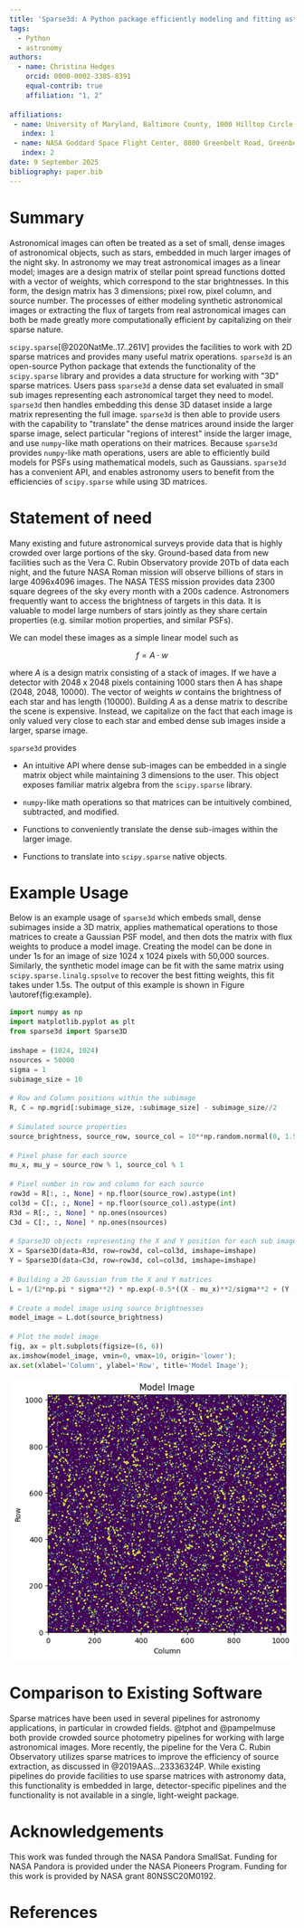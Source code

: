 ```yaml
---
title: 'Sparse3d: A Python package efficiently modeling and fitting astronomy data.'
tags:
  - Python
  - astronomy
authors:
  - name: Christina Hedges
    orcid: 0000-0002-3385-8391
    equal-contrib: true
    affiliation: "1, 2"

affiliations:
 - name: University of Maryland, Baltimore County, 1000 Hilltop Circle, Baltimore, Maryland, United States
   index: 1
 - name: NASA Goddard Space Flight Center, 8800 Greenbelt Road, Greenbelt, MD 20771, USA
   index: 2
date: 9 September 2025  
bibliography: paper.bib
---
```


# Summary

Astronomical images can often be treated as a set of small, dense images of astronomical objects, such as stars, embedded in much larger images of the night sky. In astronomy we may treat astronomical images as a linear model; images are a design matrix of stellar point spread functions dotted with a vector of weights, which correspond to the star brightnesses. In this form, the design matrix has 3 dimensions; pixel row, pixel column, and source number. The processes of either modeling synthetic astronomical images or extracting the flux of targets from real astronomical images can both be made greatly more computationally efficient by capitalizing on their sparse nature.

`scipy.sparse`[@2020NatMe..17..261V] provides the facilities to work with 2D sparse matrices and provides many useful matrix operations. `sparse3d` is an open-source Python package that extends the functionality of the `scipy.sparse` library and provides a data structure for working with "3D" sparse matrices. Users pass `sparse3d` a dense data set evaluated in small sub images representing each astronomical target they need to model. `sparse3d` then handles embedding this dense 3D dataset inside a large matrix representing the full image. `sparse3d` is then able to provide users with the capability to "translate" the dense matrices around inside the larger sparse image, select particular "regions of interest" inside the larger image, and use `numpy`-like math operations on their matrices. Because `sparse3d` provides `numpy`-like math operations, users are able to efficiently build models for PSFs using mathematical models, such as Gaussians. `sparse3d` has a convenient API, and enables astronomy users to benefit from the efficiencies of `scipy.sparse` while using 3D matrices.

# Statement of need

Many existing and future astronomical surveys provide data that is highly crowded over large portions of the sky. Ground-based data from new facilities such as the Vera C. Rubin Observatory provide 20Tb of data each night, and the future NASA Roman mission will observe billions of stars in large 4096x4096 images. The NASA TESS mission provides data 2300 square degrees of the sky every month with a 200s cadence. Astronomers frequently want to access the brightness of targets in this data. It is valuable to model large numbers of stars jointly as they share certain properties (e.g. similar motion properties, and similar PSFs).

We can model these images as a simple linear model such as

$$f = A \cdot w$$

where $A$ is a design matrix consisting of a stack of images. If we have a detector with 2048 x 2048 pixels containing 1000 stars then A has shape (2048, 2048, 10000). The vector of weights $w$ contains the brightness of each star and has length (10000). Building $A$ as a dense matrix to describe the scene is expensive. Instead, we capitalize on the fact that each image is only valued very close to each star and embed dense sub images inside a larger, sparse image.

`sparse3d` provides

* An intuitive API where dense sub-images can be embedded in a single matrix object while maintaining 3 dimensions to the user. This object exposes familiar matrix algebra from the `scipy.sparse` library.

* `numpy`-like math operations so that matrices can be intuitively combined, subtracted, and modified.

* Functions to conveniently translate the dense sub-images within the larger image.

* Functions to translate into `scipy.sparse` native objects.

# Example Usage

Below is an example usage of `sparse3d` which embeds small, dense subimages inside a 3D matrix, applies mathematical operations to those matrices to create a Gaussian PSF model, and then dots the matrix with flux weights to produce a model image. Creating the model can be done in under 1s for an image of size 1024 x 1024 pixels with 50,000 sources. Similarly, the synthetic model image can be fit with the same matrix using `scipy.sparse.linalg.spsolve` to recover the best fitting weights, this fit takes under 1.5s. The output of this example is shown in Figure \autoref{fig:example}.

```python
import numpy as np
import matplotlib.pyplot as plt
from sparse3d import Sparse3D

imshape = (1024, 1024)
nsources = 50000
sigma = 1
subimage_size = 10

# Row and Column positions within the subimage
R, C = np.mgrid[:subimage_size, :subimage_size] - subimage_size//2

# Simulated source properties
source_brightness, source_row, source_col = 10**np.random.normal(0, 1.5, size=nsources), *np.random.uniform(0, 1024, size=(nsources, 2)).T

# Pixel phase for each source
mu_x, mu_y = source_row % 1, source_col % 1

# Pixel number in row and column for each source
row3d = R[:, :, None] + np.floor(source_row).astype(int)
col3d = C[:, :, None] + np.floor(source_col).astype(int)
R3d = R[:, :, None] * np.ones(nsources)
C3d = C[:, :, None] * np.ones(nsources)

# Sparse3D objects representing the X and Y position for each sub image
X = Sparse3D(data=R3d, row=row3d, col=col3d, imshape=imshape)
Y = Sparse3D(data=C3d, row=row3d, col=col3d, imshape=imshape)

# Building a 2D Gaussian from the X and Y matrices
L = 1/(2*np.pi * sigma**2) * np.exp(-0.5*((X - mu_x)**2/sigma**2 + (Y - mu_y)**2/sigma**2))

# Create a model image using source brightnesses
model_image = L.dot(source_brightness)

# Plot the model image
fig, ax = plt.subplots(figsize=(6, 6))
ax.imshow(model_image, vmin=0, vmax=10, origin='lower');
ax.set(xlabel='Column', ylabel='Row', title='Model Image');
```

![Output of the example use case showing a synthetic astronomical image.\label{fig:example}](modelimage.png)

# Comparison to Existing Software

Sparse matrices have been used in several pipelines for astronomy applications, in particular in crowded fields. @tphot and @pampelmuse both provide crowded source photometry pipelines for working with large astronomical images. More recently, the pipeline for the Vera C. Rubin Observatory utilizes sparse matrices to improve the efficiency of source extraction, as discussed in @2019AAS...23336324P. While existing pipelines do provide facilities to use sparse matrices with astronomy data, this functionality is embedded in large, detector-specific pipelines and the functionality is not available in a single, light-weight package.

# Acknowledgements

This work was funded through the NASA Pandora SmallSat. Funding for NASA Pandora is provided under the NASA Pioneers Program. Funding for this work is provided by NASA grant 80NSSC20M0192.

# References
